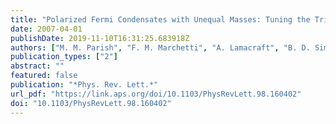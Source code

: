 ```yaml
---
title: "Polarized Fermi Condensates with Unequal Masses: Tuning the Tricritical Point"
date: 2007-04-01
publishDate: 2019-11-10T16:31:25.683918Z
authors: ["M. M. Parish", "F. M. Marchetti", "A. Lamacraft", "B. D. Simons"]
publication_types: ["2"]
abstract: ""
featured: false
publication: "*Phys. Rev. Lett.*"
url_pdf: "https://link.aps.org/doi/10.1103/PhysRevLett.98.160402"
doi: "10.1103/PhysRevLett.98.160402"
---
```


